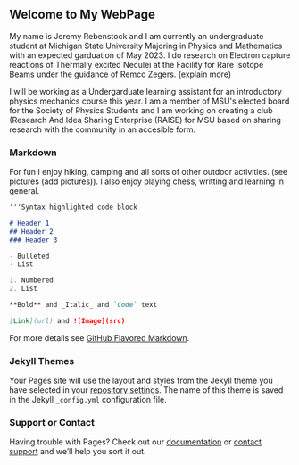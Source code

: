## Welcome to My WebPage

My name is Jeremy Rebenstock and I am currently an undergraduate student at Michigan State University Majoring in Physics and Mathematics with an expected garduation of May 2023. I do research on Electron capture reactions of Thermally excited Neculei at the Facility for Rare Isotope Beams under the guidance of Remco Zegers.  (explain more)

I will be working as a Undergarduate learning assistant for an introductory physics mechanics course this year. I am a member of MSU's elected board for the Society of Physics Students and I am working on creating a club (Research And Idea Sharing Enterprise (RAISE) for MSU based on sharing research with the community in an accesible form. 

### Markdown
For fun I enjoy hiking, camping and all sorts of other outdoor activities. (see pictures (add pictures)). I also enjoy playing chess, writting and learning in general.

```markdown
'''Syntax highlighted code block

# Header 1
## Header 2
### Header 3

- Bulleted
- List

1. Numbered
2. List

**Bold** and _Italic_ and `Code` text

[Link](url) and ![Image](src)
```

For more details see [GitHub Flavored Markdown](https://guides.github.com/features/mastering-markdown/).

### Jekyll Themes

Your Pages site will use the layout and styles from the Jekyll theme you have selected in your [repository settings](https://github.com/I-am-jeremy/personal-website/settings). The name of this theme is saved in the Jekyll `_config.yml` configuration file.

### Support or Contact

Having trouble with Pages? Check out our [documentation](https://help.github.com/categories/github-pages-basics/) or [contact support](https://github.com/contact) and we’ll help you sort it out.
